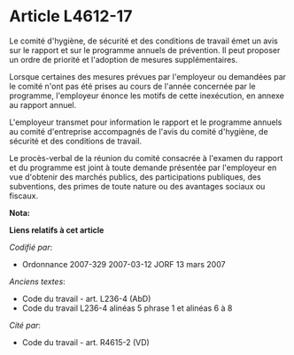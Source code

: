 # Article L4612-17

Le comité d'hygiène, de sécurité et des conditions de travail émet un avis sur le rapport et sur le programme annuels de
prévention. Il peut proposer un ordre de priorité et l'adoption de mesures supplémentaires.

Lorsque certaines des mesures prévues par l'employeur ou demandées par le comité n'ont pas été prises au cours de l'année
concernée par le programme, l'employeur énonce les motifs de cette inexécution, en annexe au rapport annuel.

L'employeur transmet pour information le rapport et le programme annuels au comité d'entreprise accompagnés de l'avis du
comité d'hygiène, de sécurité et des conditions de travail.

Le procès-verbal de la réunion du comité consacrée à l'examen du rapport et du programme est joint à toute demande présentée
par l'employeur en vue d'obtenir des marchés publics, des participations publiques, des subventions, des primes de toute
nature ou des avantages sociaux ou fiscaux.

**Nota:**



**Liens relatifs à cet article**

_Codifié par_:

  - Ordonnance 2007-329 2007-03-12 JORF 13 mars 2007

_Anciens textes_:

  - Code du travail - art. L236-4 (AbD)
  - Code du travail L236-4 alinéas 5 phrase 1 et alinéas 6 à 8

_Cité par_:

  - Code du travail - art. R4615-2 (VD)
